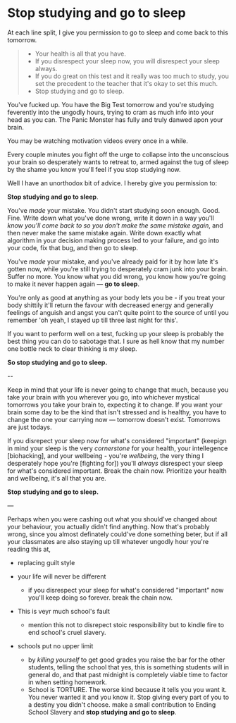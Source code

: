 # Stop studying and go to sleep

At each line split, I give you permission to go to sleep and come back to this tomorrow.

> - Your health is all that you have.
> - If you disrespect your sleep now, you will disrespect your sleep always.
> - If you do great on this test and it really was too much to study, you set the precedent to the teacher that it's okay to set this much.
> - Stop studying and go to sleep.

You've fucked up. You have the Big Test tomorrow and you're studying feverently into the ungodly hours, trying to cram as much info into your head as you can. The Panic Monster has fully and truly danwed apon your brain. 

You may be watching motivation videos every once in a while. 

Every couple minutes you fight off the urge to collapse into the unconscious your brain so desperately wants to retreat to, armed against the tug of sleep by the shame you know you'll feel if you stop studying now.

Well I have an unorthodox bit of advice. I hereby give you permission to:

**Stop studying and go to sleep**.

You've *made* your mistake. You didn't start studying soon enough. Good. Fine. Write down what you've done wrong, write it down in a way you'll *know you'll come back to so you don't make the same mistake again*, and then never make the same mistake again. Write down exactly what algorithm in your decision making process led to your failure, and go into your code, fix that bug, and then go to sleep.

You've *made* your mistake, and you've already paid for it by how late it's gotten now, while you're still trying to desperately cram junk into your brain. Suffer no more. You know what you did wrong, you know how you're going to make it never happen again — **go to sleep**. 

You're only as good at anything as your body lets you be - if you treat your body shittily it'll return the favour with decreased energy and generally feelings of anguish and angst you can't quite point to the source of until you remember 'oh yeah, I stayed up till three last night for this'.

If you want to perform well on a test, fucking up your sleep is probably the best thing you can do to sabotage that. I sure as hell know that my number one bottle neck to clear thinking is my sleep.

**So stop studying and go to sleep.**

-- 

Keep in mind that your life is never going to change that much, because you take your brain with you wherever you go, into whichever mystical tomorrows you take your brain to, expecting it to change. If you want your brain some day to be the kind that isn't stressed and is healthy, you have to change the one your carrying now — tomorrow doesn't exist. Tomorrows are just todays.

If you disrepect your sleep now for what's considered "important" (keepign in mind your sleep is the very *cornerstone* for your health, your intellegence [biohacking], and your wellbeing - you're *wellbeing*, the very thing I desperately hope you're [fighting for]) you'll *always* disrespect your sleep for what's considered important. Break the chain now. Prioritize your health and wellbeing, it's all that you are.

**Stop studying and go to sleep.**

— 

Perhaps when you were cashing out what you should've changed about your behaviour, you actually didn't find anything. Now that's probably wrong, since you almost definately could've done something beter, but if all your classmates are also staying up till whatever ungodly hour you're reading this at, 








- replacing guilt style 

- your life will never be different
  - if you disrespect your sleep for what's considered "important" now you'll keep doing so forever. break the chain now.
- This is veyr much school's fault
  - mention this not to disrepect stoic responsibility but to kindle fire to end school's cruel slavery.

- schools put no upper limit
  - by *killing yourself* to get good grades you raise the bar for the other students, telling the school that yes, this is something students will in general do, and that past midnight is completely viable time to factor in when setting homework.
  - School is TORTURE. The worse kind because it tells you you want it. You never wanted it and you know it. Stop giving every part of you to a destiny you didn't choose. make a small contribution to Ending School Slavery and **stop studying and go to sleep**.


